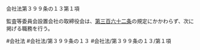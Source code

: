 会社法第３９９条の１３第１項

監査等委員会設置会社の取締役会は、[第三百六十二条](会社法＿＿＿＿第３６２条)の規定にかかわらず、次に掲げる職務を行う。

#会社法
#会社法/第３９９条の１３
#会社法/第３９９条の１３/第１項

